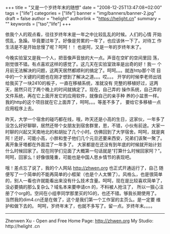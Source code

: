 +++
title = "又是一个岁终年末的随想"
date = "2008-12-25T13:47:08+02:00"
tags = ["life"]
categories = ["life"]
banner = "img/banners/banner-2.jpg"
draft = false
author = "helight"
authorlink = "https://helight.cn"
summary = ""
keywords = ["tao","life"]
+++

依我个人的观点看，往往岁终年末是一年之中比较乱乱的时候。人们的心情 开始慌乱，急躁。毕竟要过年了。好像是劳累的一年了，也应该休一下了。对待工 作生活是不是开始怠慢了呢？呵呵！！ 也是阿，又是一年的岁终年末了。 

今晚实验室又是我一个人，把音像声音放的大一点。声音在空旷的空间里回 荡，刚觉很不错。有点喜欢这样的感觉了。这几天在实验室效率是出奇的好！我一 个月前无法解决的问题，这两天居然都顺利的搞定了。呵呵。。。就连http那个项 目中的一个关键的问题也在刚才想到了解决之道。。。哎。。。 开学的时候李老师出钱给我买了一块2410的板子，一直在移植系统，准就没有 完整的移植好过，这两天，居然只花了两个晚上的时间就搞定了。现在，自己弄的 操作系统，自己弄的文件系统，再在它上面开发它的应用软件，就像自己的亲手种 养的小盆景一样。我的http的这个项目就在它上面弄了，呵呵。。。等差不多了， 要给它多移植一点应用程序上去。 

昨天，大学一个宿舍的碰巧都在线，哦，昨天还是小高的生日，这家伙，一年多了没怎么好好聊聊，居然还带个女朋友到宿舍群里，恩，不错，小伙有前途。大家一时聊的兴起又天南地北的和胡扯了几个小时。仿佛回到了大学宿舍。呵呵，就是爽阿！还好，可能小高，小胖和奎子他们几个元旦还要来西安，兄弟们该聚一聚了。离开象牙塔都在外面混了一年多了。 大家都是在还没有到年底的时候就开始计划什么时候回家了。现在同学们见面了大概第一句话就是“打算什么时候回家阿？”。呵呵，回家么！好像很隆重，可能也是中国人思乡情节的表现吧。 

哦！差点忘了说了，我的个人网站 http://zhwen.org 也正式开通运行了，自己 随便写了一个简单的不能再简单的小框架（也是个人太懒了）。风格么，也是很简单的，别人一看也许就能看出来没有什么技术含量。呵呵，现在是比较喜欢简单了，没必要搞的那么复杂么？域名本来要申请cn 的，不料被人抢注了， 所以一狠心注册了个org的。空间在小组李同学那里买的1G的，也还不错。够我长期使用了。 当然我的dim4.cn还是在做了，这个是我们第一个工作室的主页么。是一定要 维护和做下去的。 呵呵，岁终年末了，也就不多写了。留一点。岁终年末。。。。 

-- --------------------------------- 
Zhenwen Xu - Open and Free Home Page: http://zhwen.org My Studio: http://helight    .cn